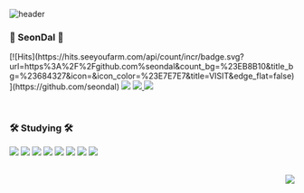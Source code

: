 <!--
**whkakrkr/whkakrkr** is a ✨ _special_ ✨ repository because its `README.md` (this file) appears on your GitHub profile.
-->

![header](https://capsule-render.vercel.app/api?type=waving&color=auto&height=200&section=header&text=printf("Hello,%20SeonDal%20!");&fontSize=30&animation=fadeIn)

<h3>🐔 SeonDal 🐔</h3>
[![Hits](https://hits.seeyoufarm.com/api/count/incr/badge.svg?url=https%3A%2F%2Fgithub.com%seondal&count_bg=%23EB8B10&title_bg=%23684327&icon=&icon_color=%23E7E7E7&title=VISIT&edge_flat=false)](https://github.com/seondal) 
  <a href="https://whkakrkr.tistory.com/"><img src="https://img.shields.io/badge/Tistory-000000?style=flat-square&logoColor=white&link="https://whkakrkr.tistory.com/""/></a>
  <a href="https://www.instagram.com/coding_seondal/">  <img src="https://img.shields.io/badge/Instagram-E4405F?style=flat-square&logo=instagram&logoColor=white&link=https://www.instagram.com/coding_seondal/"/>
</a>
  <a href="https://github.com/seondal">  <img src="https://img.shields.io/badge/Github-181717?style=flat-square&logo=github&logoColor=white&link=https://github.com/seondal"/>
</a>
<!--   <a href="whkakrkr@gmail.com">  <img src="https://img.shields.io/badge/Gmail-EA4335?style=flat-square&logo=gmail&logoColor=white&link=whkakrkr@gmail.com"/>
</a> -->
</p>
<!-- 📫 <a href="whkakrkr@gmail.com">Email</a></p> -->
<!-- 📷 <a href="https://www.instagram.com/coding_seondal/">@coding_seondal</a>    -->
<!-- 📝 <a href="https://whkakrkr.tistory.com/">Tistory</a>    -->
</br>
<h3>🛠️ Studying 🛠️</h3>
<p>
  <img src="https://img.shields.io/badge/C++-00599C?style=flat-square&logo=C%2B%2B&logoColor=white"/></a>
  <img src="https://img.shields.io/badge/Swift-FA7343?style=flat-square&logo=swift&logoColor=white"/></a>
  <img src="https://img.shields.io/badge/HTML5-E34F26?style=flat-square&logo=html5&logoColor=white"/></a>
  <img src="https://img.shields.io/badge/CSS3-1572B6?style=flat-square&logo=css3&logoColor=white"/></a>
  <img src="https://img.shields.io/badge/MarkDown-000000?style=flat-square&logo=markdown&logoColor=white"/></a>
  <!--<img src="https://img.shields.io/badge/Python-3776AB?style=flat-square&logo=python&logoColor=white"/></a>-->
  <img src="https://img.shields.io/badge/Java-007396?style=flat-square&logo=java&logoColor=white"/></a>
  <img src="https://img.shields.io/badge/JavaScript-F7DF1E?style=flat-square&logo=javascript&logoColor=white"/></a>
  <img src="https://img.shields.io/badge/Kotlin-0095D5?style=flat-square&logo=kotlin&logoColor=white"/></a>
 </p>                                                
                                                                                                                                                                                   </br>                                                                                                                                                                              
<img align='right' src="http://mazassumnida.wtf/api/v2/generate_badge?boj=whkakrkr">



<!-- [![Anurag's github stats](https://github-readme-stats.vercel.app/api?username=seondal)](https://github.com/anuraghazra/github-readme-stats) -->


 
<!--![footer](https://capsule-render.vercel.app/api?type=egg&color=auto&height=100&section=footer&)-->

